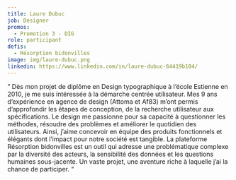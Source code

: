 ```yaml
---
title: Laure Dubuc
job: Designer
promos:
  - Promotion 3 - DIG
role: participant
defis:
  - Résorption bidonvilles
image: img/laure-dubuc.png
linkedin: https://www.linkedin.com/in/laure-dubuc-64419b104/
---
```


” Dès mon projet de diplôme en Design typographique à l’école Estienne en 2010, je me suis intéressée à la démarche centrée utilisateur. Mes 9 ans d’expérience en agence de design (Attoma et Af83) m’ont permis d’approfondir les étapes de conception, de la recherche utilisateur aux spécifications. Le design me passionne pour sa capacité à questionner les méthodes, résoudre des problèmes et améliorer le quotidien des utilisateurs. Ainsi, j’aime concevoir en équipe des produits fonctionnels et élégants dont l’impact pour notre société est tangible. La plateforme Résorption bidonvilles est un outil qui adresse une problématique complexe par la diversité des acteurs, la sensibilité des données et les questions humaines sous-jacente. Un vaste projet, une aventure riche à laquelle j’ai la chance de participer. “
